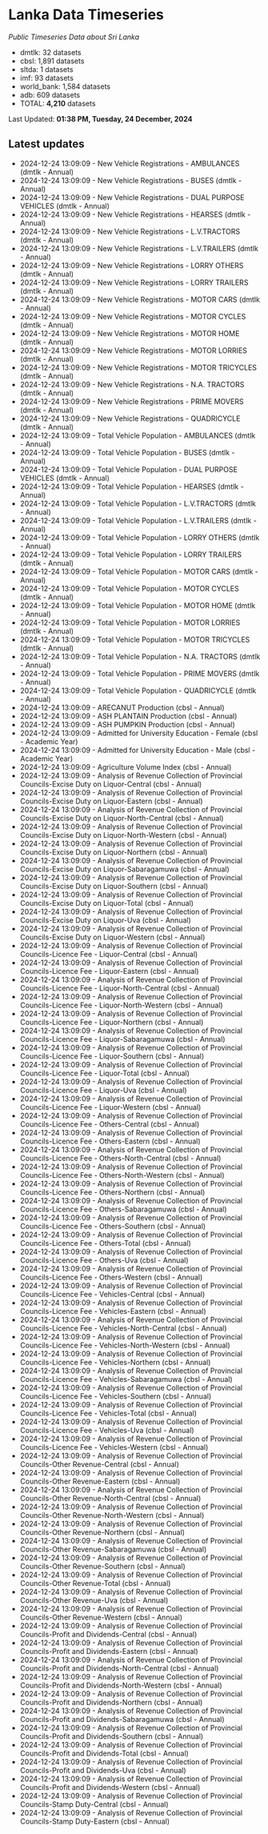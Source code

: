 # Lanka Data Timeseries
*Public Timeseries Data about Sri Lanka*

* dmtlk: 32 datasets
* cbsl: 1,891 datasets
* sltda: 1 datasets
* imf: 93 datasets
* world_bank: 1,584 datasets
* adb: 609 datasets
* TOTAL: **4,210** datasets

Last Updated: **01:38 PM, Tuesday, 24 December, 2024**

## Latest updates

* 2024-12-24 13:09:09 - New Vehicle Registrations - AMBULANCES (dmtlk - Annual)
* 2024-12-24 13:09:09 - New Vehicle Registrations - BUSES (dmtlk - Annual)
* 2024-12-24 13:09:09 - New Vehicle Registrations - DUAL PURPOSE VEHICLES (dmtlk - Annual)
* 2024-12-24 13:09:09 - New Vehicle Registrations - HEARSES (dmtlk - Annual)
* 2024-12-24 13:09:09 - New Vehicle Registrations - L.V.TRACTORS (dmtlk - Annual)
* 2024-12-24 13:09:09 - New Vehicle Registrations - L.V.TRAILERS (dmtlk - Annual)
* 2024-12-24 13:09:09 - New Vehicle Registrations - LORRY OTHERS (dmtlk - Annual)
* 2024-12-24 13:09:09 - New Vehicle Registrations - LORRY TRAILERS (dmtlk - Annual)
* 2024-12-24 13:09:09 - New Vehicle Registrations - MOTOR CARS (dmtlk - Annual)
* 2024-12-24 13:09:09 - New Vehicle Registrations - MOTOR CYCLES (dmtlk - Annual)
* 2024-12-24 13:09:09 - New Vehicle Registrations - MOTOR HOME (dmtlk - Annual)
* 2024-12-24 13:09:09 - New Vehicle Registrations - MOTOR LORRIES (dmtlk - Annual)
* 2024-12-24 13:09:09 - New Vehicle Registrations - MOTOR TRICYCLES (dmtlk - Annual)
* 2024-12-24 13:09:09 - New Vehicle Registrations - N.A. TRACTORS (dmtlk - Annual)
* 2024-12-24 13:09:09 - New Vehicle Registrations - PRIME MOVERS (dmtlk - Annual)
* 2024-12-24 13:09:09 - New Vehicle Registrations - QUADRICYCLE (dmtlk - Annual)
* 2024-12-24 13:09:09 - Total Vehicle Population - AMBULANCES (dmtlk - Annual)
* 2024-12-24 13:09:09 - Total Vehicle Population - BUSES (dmtlk - Annual)
* 2024-12-24 13:09:09 - Total Vehicle Population - DUAL PURPOSE VEHICLES (dmtlk - Annual)
* 2024-12-24 13:09:09 - Total Vehicle Population - HEARSES (dmtlk - Annual)
* 2024-12-24 13:09:09 - Total Vehicle Population - L.V.TRACTORS (dmtlk - Annual)
* 2024-12-24 13:09:09 - Total Vehicle Population - L.V.TRAILERS (dmtlk - Annual)
* 2024-12-24 13:09:09 - Total Vehicle Population - LORRY OTHERS (dmtlk - Annual)
* 2024-12-24 13:09:09 - Total Vehicle Population - LORRY TRAILERS (dmtlk - Annual)
* 2024-12-24 13:09:09 - Total Vehicle Population - MOTOR CARS (dmtlk - Annual)
* 2024-12-24 13:09:09 - Total Vehicle Population - MOTOR CYCLES (dmtlk - Annual)
* 2024-12-24 13:09:09 - Total Vehicle Population - MOTOR HOME (dmtlk - Annual)
* 2024-12-24 13:09:09 - Total Vehicle Population - MOTOR LORRIES (dmtlk - Annual)
* 2024-12-24 13:09:09 - Total Vehicle Population - MOTOR TRICYCLES (dmtlk - Annual)
* 2024-12-24 13:09:09 - Total Vehicle Population - N.A. TRACTORS (dmtlk - Annual)
* 2024-12-24 13:09:09 - Total Vehicle Population - PRIME MOVERS (dmtlk - Annual)
* 2024-12-24 13:09:09 - Total Vehicle Population - QUADRICYCLE (dmtlk - Annual)
* 2024-12-24 13:09:09 - ARECANUT Production (cbsl - Annual)
* 2024-12-24 13:09:09 - ASH PLANTAIN Production (cbsl - Annual)
* 2024-12-24 13:09:09 - ASH PUMPKIN Production (cbsl - Annual)
* 2024-12-24 13:09:09 - Admitted for University Education - Female (cbsl - Academic Year)
* 2024-12-24 13:09:09 - Admitted for University Education - Male (cbsl - Academic Year)
* 2024-12-24 13:09:09 - Agriculture Volume Index (cbsl - Annual)
* 2024-12-24 13:09:09 - Analysis of Revenue Collection of Provincial Councils-Excise Duty on Liquor-Central (cbsl - Annual)
* 2024-12-24 13:09:09 - Analysis of Revenue Collection of Provincial Councils-Excise Duty on Liquor-Eastern (cbsl - Annual)
* 2024-12-24 13:09:09 - Analysis of Revenue Collection of Provincial Councils-Excise Duty on Liquor-North-Central (cbsl - Annual)
* 2024-12-24 13:09:09 - Analysis of Revenue Collection of Provincial Councils-Excise Duty on Liquor-North-Western (cbsl - Annual)
* 2024-12-24 13:09:09 - Analysis of Revenue Collection of Provincial Councils-Excise Duty on Liquor-Northern (cbsl - Annual)
* 2024-12-24 13:09:09 - Analysis of Revenue Collection of Provincial Councils-Excise Duty on Liquor-Sabaragamuwa (cbsl - Annual)
* 2024-12-24 13:09:09 - Analysis of Revenue Collection of Provincial Councils-Excise Duty on Liquor-Southern (cbsl - Annual)
* 2024-12-24 13:09:09 - Analysis of Revenue Collection of Provincial Councils-Excise Duty on Liquor-Total (cbsl - Annual)
* 2024-12-24 13:09:09 - Analysis of Revenue Collection of Provincial Councils-Excise Duty on Liquor-Uva (cbsl - Annual)
* 2024-12-24 13:09:09 - Analysis of Revenue Collection of Provincial Councils-Excise Duty on Liquor-Western (cbsl - Annual)
* 2024-12-24 13:09:09 - Analysis of Revenue Collection of Provincial Councils-Licence Fee - Liquor-Central (cbsl - Annual)
* 2024-12-24 13:09:09 - Analysis of Revenue Collection of Provincial Councils-Licence Fee - Liquor-Eastern (cbsl - Annual)
* 2024-12-24 13:09:09 - Analysis of Revenue Collection of Provincial Councils-Licence Fee - Liquor-North-Central (cbsl - Annual)
* 2024-12-24 13:09:09 - Analysis of Revenue Collection of Provincial Councils-Licence Fee - Liquor-North-Western (cbsl - Annual)
* 2024-12-24 13:09:09 - Analysis of Revenue Collection of Provincial Councils-Licence Fee - Liquor-Northern (cbsl - Annual)
* 2024-12-24 13:09:09 - Analysis of Revenue Collection of Provincial Councils-Licence Fee - Liquor-Sabaragamuwa (cbsl - Annual)
* 2024-12-24 13:09:09 - Analysis of Revenue Collection of Provincial Councils-Licence Fee - Liquor-Southern (cbsl - Annual)
* 2024-12-24 13:09:09 - Analysis of Revenue Collection of Provincial Councils-Licence Fee - Liquor-Total (cbsl - Annual)
* 2024-12-24 13:09:09 - Analysis of Revenue Collection of Provincial Councils-Licence Fee - Liquor-Uva (cbsl - Annual)
* 2024-12-24 13:09:09 - Analysis of Revenue Collection of Provincial Councils-Licence Fee - Liquor-Western (cbsl - Annual)
* 2024-12-24 13:09:09 - Analysis of Revenue Collection of Provincial Councils-Licence Fee - Others-Central (cbsl - Annual)
* 2024-12-24 13:09:09 - Analysis of Revenue Collection of Provincial Councils-Licence Fee - Others-Eastern (cbsl - Annual)
* 2024-12-24 13:09:09 - Analysis of Revenue Collection of Provincial Councils-Licence Fee - Others-North-Central (cbsl - Annual)
* 2024-12-24 13:09:09 - Analysis of Revenue Collection of Provincial Councils-Licence Fee - Others-North-Western (cbsl - Annual)
* 2024-12-24 13:09:09 - Analysis of Revenue Collection of Provincial Councils-Licence Fee - Others-Northern (cbsl - Annual)
* 2024-12-24 13:09:09 - Analysis of Revenue Collection of Provincial Councils-Licence Fee - Others-Sabaragamuwa (cbsl - Annual)
* 2024-12-24 13:09:09 - Analysis of Revenue Collection of Provincial Councils-Licence Fee - Others-Southern (cbsl - Annual)
* 2024-12-24 13:09:09 - Analysis of Revenue Collection of Provincial Councils-Licence Fee - Others-Total (cbsl - Annual)
* 2024-12-24 13:09:09 - Analysis of Revenue Collection of Provincial Councils-Licence Fee - Others-Uva (cbsl - Annual)
* 2024-12-24 13:09:09 - Analysis of Revenue Collection of Provincial Councils-Licence Fee - Others-Western (cbsl - Annual)
* 2024-12-24 13:09:09 - Analysis of Revenue Collection of Provincial Councils-Licence Fee - Vehicles-Central (cbsl - Annual)
* 2024-12-24 13:09:09 - Analysis of Revenue Collection of Provincial Councils-Licence Fee - Vehicles-Eastern (cbsl - Annual)
* 2024-12-24 13:09:09 - Analysis of Revenue Collection of Provincial Councils-Licence Fee - Vehicles-North-Central (cbsl - Annual)
* 2024-12-24 13:09:09 - Analysis of Revenue Collection of Provincial Councils-Licence Fee - Vehicles-North-Western (cbsl - Annual)
* 2024-12-24 13:09:09 - Analysis of Revenue Collection of Provincial Councils-Licence Fee - Vehicles-Northern (cbsl - Annual)
* 2024-12-24 13:09:09 - Analysis of Revenue Collection of Provincial Councils-Licence Fee - Vehicles-Sabaragamuwa (cbsl - Annual)
* 2024-12-24 13:09:09 - Analysis of Revenue Collection of Provincial Councils-Licence Fee - Vehicles-Southern (cbsl - Annual)
* 2024-12-24 13:09:09 - Analysis of Revenue Collection of Provincial Councils-Licence Fee - Vehicles-Total (cbsl - Annual)
* 2024-12-24 13:09:09 - Analysis of Revenue Collection of Provincial Councils-Licence Fee - Vehicles-Uva (cbsl - Annual)
* 2024-12-24 13:09:09 - Analysis of Revenue Collection of Provincial Councils-Licence Fee - Vehicles-Western (cbsl - Annual)
* 2024-12-24 13:09:09 - Analysis of Revenue Collection of Provincial Councils-Other Revenue-Central (cbsl - Annual)
* 2024-12-24 13:09:09 - Analysis of Revenue Collection of Provincial Councils-Other Revenue-Eastern (cbsl - Annual)
* 2024-12-24 13:09:09 - Analysis of Revenue Collection of Provincial Councils-Other Revenue-North-Central (cbsl - Annual)
* 2024-12-24 13:09:09 - Analysis of Revenue Collection of Provincial Councils-Other Revenue-North-Western (cbsl - Annual)
* 2024-12-24 13:09:09 - Analysis of Revenue Collection of Provincial Councils-Other Revenue-Northern (cbsl - Annual)
* 2024-12-24 13:09:09 - Analysis of Revenue Collection of Provincial Councils-Other Revenue-Sabaragamuwa (cbsl - Annual)
* 2024-12-24 13:09:09 - Analysis of Revenue Collection of Provincial Councils-Other Revenue-Southern (cbsl - Annual)
* 2024-12-24 13:09:09 - Analysis of Revenue Collection of Provincial Councils-Other Revenue-Total (cbsl - Annual)
* 2024-12-24 13:09:09 - Analysis of Revenue Collection of Provincial Councils-Other Revenue-Uva (cbsl - Annual)
* 2024-12-24 13:09:09 - Analysis of Revenue Collection of Provincial Councils-Other Revenue-Western (cbsl - Annual)
* 2024-12-24 13:09:09 - Analysis of Revenue Collection of Provincial Councils-Profit and Dividends-Central (cbsl - Annual)
* 2024-12-24 13:09:09 - Analysis of Revenue Collection of Provincial Councils-Profit and Dividends-Eastern (cbsl - Annual)
* 2024-12-24 13:09:09 - Analysis of Revenue Collection of Provincial Councils-Profit and Dividends-North-Central (cbsl - Annual)
* 2024-12-24 13:09:09 - Analysis of Revenue Collection of Provincial Councils-Profit and Dividends-North-Western (cbsl - Annual)
* 2024-12-24 13:09:09 - Analysis of Revenue Collection of Provincial Councils-Profit and Dividends-Northern (cbsl - Annual)
* 2024-12-24 13:09:09 - Analysis of Revenue Collection of Provincial Councils-Profit and Dividends-Sabaragamuwa (cbsl - Annual)
* 2024-12-24 13:09:09 - Analysis of Revenue Collection of Provincial Councils-Profit and Dividends-Southern (cbsl - Annual)
* 2024-12-24 13:09:09 - Analysis of Revenue Collection of Provincial Councils-Profit and Dividends-Total (cbsl - Annual)
* 2024-12-24 13:09:09 - Analysis of Revenue Collection of Provincial Councils-Profit and Dividends-Uva (cbsl - Annual)
* 2024-12-24 13:09:09 - Analysis of Revenue Collection of Provincial Councils-Profit and Dividends-Western (cbsl - Annual)
* 2024-12-24 13:09:09 - Analysis of Revenue Collection of Provincial Councils-Stamp Duty-Central (cbsl - Annual)
* 2024-12-24 13:09:09 - Analysis of Revenue Collection of Provincial Councils-Stamp Duty-Eastern (cbsl - Annual)
